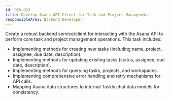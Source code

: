 ```yaml
---
id: DEV-023
title: Develop Asana API Client for Task and Project Management
responsibleArea: Backend Developer
---
```

Create a robust backend service/client for interacting with the Asana API to perform core task and project management operations. This task includes:
*   Implementing methods for creating new tasks (including name, project, assignee, due date, description).
*   Implementing methods for updating existing tasks (status, assignee, due date, description).
*   Implementing methods for querying tasks, projects, and workspaces.
*   Implementing comprehensive error handling and retry mechanisms for API calls.
*   Mapping Asana data structures to internal Taskly.chat data models for consistency.